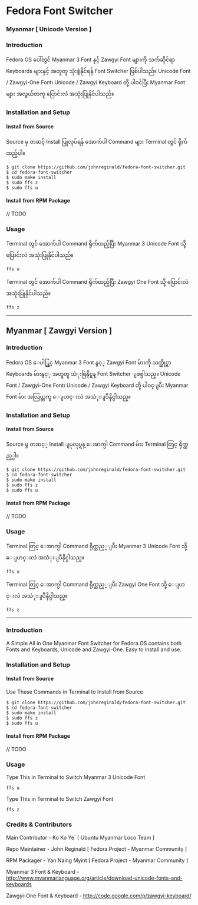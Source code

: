 Fedora Font Switcher
=================

### Myanmar [ Unicode Version ]

### Introduction


Fedora OS ပေါ်တွင် Myanmar 3 Font နှင့် Zawgyi Font များကို သက်ဆိုင်ရာ Keyboards များနှင့် အတူတူ သုံးစွဲနိုင်ရန် Font Switcher ဖြစ်ပါသည်။ Unicode Font / Zawgyi-One Font၊ Unicode / Zawgyi Keyboard တို့ ပါဝင်ပြီး Myanmar Font များ အလွယ်တကူ ပြောင်းလဲ အသုံးပြုနိုင်ပါသည်။

### Installation and Setup

#### Install from Source 
Source မှ တဆင့် Install ပြုလုပ်ရန် အောက်ပါ Command များ Terminal တွင် ရိုက်ထည့်ပါ။

	$ git clone https://github.com/johnreginald/fedora-font-switcher.git
	$ cd fedora-font-switcher
	$ sudo make install
	$ sudo ffs z
	$ sudo ffs u


#### Install from RPM Package
// TODO

### Usage
Terminal တွင် အောက်ပါ Command ရိုက်ထည့်ပြီး Myanmar 3 Unicode Font သို့ ပြောင်းလဲ အသုံးပြုနိုင်ပါသည်။

	ffs u

Terminal တွင် အောက်ပါ Command ရိုက်ထည့်ပြီး Zawgyi One Font သို့ ပြောင်းလဲ အသုံးပြုနိုင်ပါသည်။

	ffs z


----------

## Myanmar [ Zawgyi Version ]

### Introduction


Fedora OS ေပါ္တြင္ Myanmar 3 Font နွင့္ Zawgyi Font မ်ားကို သက္ဆိုင္ရာ Keyboards မ်ားနွင့္ အတူတူ သံုးစြဲနိုင္ရန္ Font Switcher ျဖစ္ပါသည္။ Unicode Font / Zawgyi-One Font၊ Unicode / Zawgyi Keyboard တို့ ပါ၀င္ျပီး Myanmar Font မ်ား အလြယ္တကူ ေျပာင္းလဲ အသံုးျပဳနိုင္ပါသည္။

### Installation and Setup

#### Install from Source 
Source မွ တဆင့္ Install ျပုလုပ္ရန္ ေအာက္ပါ Command မ်ား Terminal တြင္ ရိုက္ထည့္ပါ။

	$ git clone https://github.com/johnreginald/fedora-font-switcher.git
	$ cd fedora-font-switcher
	$ sudo make install
	$ sudo ffs z
	$ sudo ffs u


#### Install from RPM Package
// TODO

### Usage
Terminal တြင္ ေအာက္ပါ Command ရိုက္ထည့္ျပီး Myanmar 3 Unicode Font သို့ ေျပာင္းလဲ အသံုးျပဳနိုင္ပါသည္။

	ffs u

Terminal တြင္ ေအာက္ပါ Command ရိုက္ထည့္ျပီး Zawgyi One Font သို့ ေျပာင္းလဲ အသံုးျပဳနိုင္ပါသည္။

	ffs z


----------

### Introduction

A Simple All in One Myanmar Font Switcher for Fedora OS contains both Fonts and Keyboards, Unicode and Zawgyi-One. Easy to Install and use.

### Installation and Setup

#### Install from Source 
Use These Commands in Terminal to Install from Source

	$ git clone https://github.com/johnreginald/fedora-font-switcher.git
	$ cd fedora-font-switcher
	$ sudo make install
	$ sudo ffs z
	$ sudo ffs u


#### Install from RPM Package
// TODO

### Usage
Type This in Terminal to Switch Myanmar 3 Unicode Font

	ffs u
	
Type This in Terminal to Switch Zawgyi Font

	ffs z
	
### Credits & Contributors

Main Contributor - Ko Ko Ye` [ Ubuntu Myanmar Loco Team ]

Repo Maintainer - John Reginald [ Fedora Project - Myanmar Community ]

RPM Packager - Yan Naing Myint [ Fedora Project - Myanmar Community ]

Myanmar 3 Font & Keyboard - http://www.myanmarlanguage.org/article/download-unicode-fonts-and-keyboards

Zawgyi-One Font & Keyboard - http://code.google.com/p/zawgyi-keyboard/
